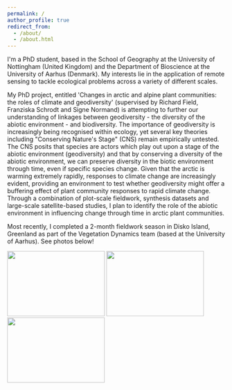 ```yaml
---
permalink: /
author_profile: true
redirect_from: 
  - /about/
  - /about.html
---
```


I'm a PhD student, based in the School of Geography at the University of Nottingham (United Kingdom) and the Department of Bioscience at the University of Aarhus (Denmark). My interests lie in the application of remote sensing to tackle ecological problems across a variety of different scales.

My PhD project, entitled 'Changes in arctic and alpine plant communities: the roles of climate and geodiversity' (supervised by Richard Field, Franziska Schrodt and Signe Normand) is attempting to further our understanding of linkages between geodiversity - the diversity of the abiotic environment - and biodiversity. The importance of geodiversity is increasingly being recognised within ecology, yet several key theories including "Conserving Nature's Stage" (CNS) remain empirically untested. The CNS posits that species are actors which play out upon a stage of the abiotic environment (geodiversity) and that by conserving a diversity of the abiotic environment, we can preserve diversity in the biotic environment through time, even if specific species change. Given that the arctic is warming extremely rapidly, responses to climate change are increasingly evident, providing an environment to test whether geodiversity might offer a buffering effect of plant community responses to rapid climate change. Through a combination of plot-scale fieldwork, synthesis datasets and large-scale satellite-based studies, I plan to identify the role of the abiotic environment in influencing change through time in arctic plant communities.

Most recently, I completed a 2-month fieldwork season in Disko Island, Greenland as part of the Vegetation Dynamics team (based at the University of Aarhus). See photos below!

<p float="left">
  <img src="https://obaines.github.io/images/Disko/20190701_144904.jpg" width="225" height="150" />
  <img src="https://obaines.github.io/images/Disko/20190709_152310.jpg" width="225" height="150" />
  <img src="https://obaines.github.io/images/Disko/20190629_195959.jpg" width="225" height="150" />
</p>
